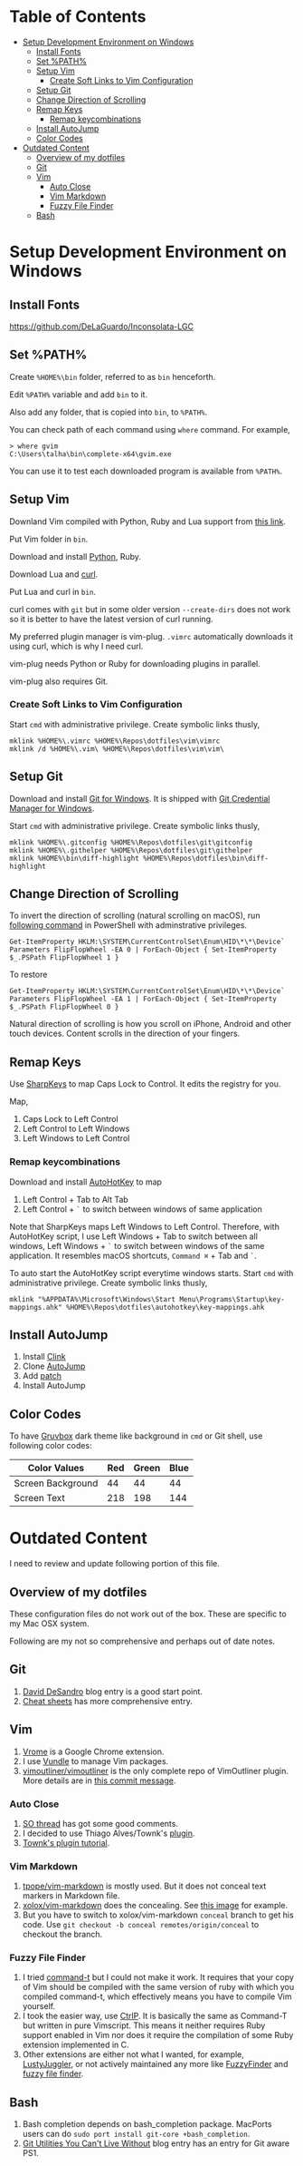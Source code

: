 # Table of Contents

<!-- vim-markdown-toc GFM -->
* [Setup Development Environment on Windows](#setup-development-environment-on-windows)
    * [Install Fonts](#install-fonts)
    * [Set %PATH%](#set-path)
    * [Setup Vim](#setup-vim)
        * [Create Soft Links to Vim Configuration](#create-soft-links-to-vim-configuration)
    * [Setup Git](#setup-git)
    * [Change Direction of Scrolling](#change-direction-of-scrolling)
    * [Remap Keys](#remap-keys)
        * [Remap keycombinations](#remap-keycombinations)
    * [Install AutoJump](#install-autojump)
    * [Color Codes](#color-codes)
* [Outdated Content](#outdated-content)
    * [Overview of my dotfiles](#overview-of-my-dotfiles)
    * [Git](#git)
    * [Vim](#vim)
        * [Auto Close](#auto-close)
        * [Vim Markdown](#vim-markdown)
        * [Fuzzy File Finder](#fuzzy-file-finder)
    * [Bash](#bash)

<!-- vim-markdown-toc -->

# Setup Development Environment on Windows

## Install Fonts

https://github.com/DeLaGuardo/Inconsolata-LGC

## Set %PATH%

Create `%HOME%\bin` folder, referred to as `bin` henceforth.

Edit `%PATH%` variable and add `bin` to it.

Also add any folder, that is copied into `bin`, to `%PATH%`.

You can check path of each command using `where` command. For example,

```
> where gvim
C:\Users\talha\bin\complete-x64\gvim.exe
```

You can use it to test each downloaded program is available from `%PATH%`.

## Setup Vim

Downland Vim compiled with Python, Ruby and Lua support from [this link](https://tuxproject.de/projects/vim/).

Put Vim folder in `bin`.

Download and install [Python](https://www.python.org/downloads/windows/), Ruby.

Download Lua and [curl](https://curl.haxx.se/download.html).

Put Lua and curl in `bin`.

curl comes with `git` but in some older version `--create-dirs` does not work so it is better to have the latest version of curl running.

My preferred plugin manager is vim-plug. `.vimrc` automatically downloads it using curl, which is why I need curl.

vim-plug needs Python or Ruby for downloading plugins in parallel.

vim-plug also requires Git.

### Create Soft Links to Vim Configuration

Start `cmd` with administrative privilege. Create symbolic links thusly,

```
mklink %HOME%\.vimrc %HOME%\Repos\dotfiles\vim\vimrc
mklink /d %HOME%\.vim\ %HOME%\Repos\dotfiles\vim\vim\
```

## Setup Git

Download and install [Git for Windows](https://git-for-windows.github.io/). It is shipped with [Git Credential Manager for Windows](https://github.com/Microsoft/Git-Credential-Manager-for-Windows/).

Start `cmd` with administrative privilege. Create symbolic links thusly,

```
mklink %HOME%\.gitconfig %HOME%\Repos\dotfiles\git\gitconfig
mklink %HOME%\.githelper %HOME%\Repos\dotfiles\git\githelper
mklink %HOME%\bin\diff-highlight %HOME%\Repos\dotfiles\bin\diff-highlight
```

## Change Direction of Scrolling

To invert the direction of scrolling (natural scrolling on macOS), run [following command](http://superuser.com/a/364353/42415) in PowerShell with adminstrative privileges.

```
Get-ItemProperty HKLM:\SYSTEM\CurrentControlSet\Enum\HID\*\*\Device` Parameters FlipFlopWheel -EA 0 | ForEach-Object { Set-ItemProperty $_.PSPath FlipFlopWheel 1 }
```

To restore

```
Get-ItemProperty HKLM:\SYSTEM\CurrentControlSet\Enum\HID\*\*\Device` Parameters FlipFlopWheel -EA 1 | ForEach-Object { Set-ItemProperty $_.PSPath FlipFlopWheel 0 }
```

Natural direction of scrolling is how you scroll on iPhone, Android and other touch devices. Content scrolls in the direction of your fingers.

## Remap Keys

Use [SharpKeys](https://sharpkeys.codeplex.com/) to map Caps Lock to Control. It edits the registry for you.

Map,

1. Caps Lock to Left Control
1. Left Control to Left Windows
1. Left Windows to Left Control

### Remap keycombinations

Download and install [AutoHotKey](https://autohotkey.com/) to map

1. Left Control + Tab to Alt Tab
1. Left Control + `` ` `` to switch between windows of same application

Note that SharpKeys maps Left Windows to Left Control. Therefore, with AutoHotKey script, I use
Left Windows + Tab to switch between all windows, Left Windows + `` ` `` to switch between windows of the same application.
It resembles macOS shortcuts, `Command ⌘` + Tab and `` ` ``.

To auto start the AutoHotKey script everytime windows starts. Start `cmd` with administrative privilege. Create symbolic links thusly,

```
mklink "%APPDATA%\Microsoft\Windows\Start Menu\Programs\Startup\key-mappings.ahk" %HOME%\Repos\dotfiles\autohotkey\key-mappings.ahk
```

## Install AutoJump

1. Install [Clink](https://mridgers.github.io/clink/)
1. Clone [AutoJump](https://github.com/wting/autojump)
1. Add [patch](https://github.com/wting/autojump/issues/436)
1. Install AutoJump

## Color Codes

To have [Gruvbox](https://github.com/morhetz/gruvbox) dark theme like background in `cmd` or Git shell, use following color codes:

|   Color Values    | Red | Green | Blue |
|        ---        | --- |  ---  | ---  |
| Screen Background | 44  |  44   |  44  |
|    Screen Text    | 218 |  198  | 144  |

# Outdated Content

I need to review and update following portion of this file.

Overview of my dotfiles
-----------------------

These configuration files do not work out of the box. These are specific to my Mac OSX system.

Following are my not so comprehensive and perhaps out of date notes.

Git
---

1.  [David DeSandro](http://dropshado.ws/post/7844857440/gitconfig-colors) blog entry is a good start point.
2.  [Cheat sheets](http://cheat.errtheblog.com/s/git) has more comprehensive entry.

Vim
---

1.  [Vrome](https://chrome.google.com/webstore/detail/godjoomfiimiddapohpmfklhgmbfffjj) is a Google Chrome extension.
2.  I use [Vundle](https://github.com/gmarik/vundle) to manage Vim packages.
3.  [vimoutliner/vimoutliner](https://github.com/vimoutliner/vimoutliner) is the only complete repo of VimOutliner plugin. More details are in [this commit message](https://github.com/talha131/dotfiles/commit/42a19d07581087f274c3b461f6908ec5b75af6a7).

### Auto Close

1.  [SO thread](http://stackoverflow.com/q/883437/177116) has got some good comments.
1.  I decided to use Thiago Alves/Townk's [plugin](https://github.com/Townk/vim-autoclose).
1.  [Townk's plugin tutorial](http://www.vim.org/scripts/script.php?script_id=2009).

### Vim Markdown

1.  [tpope/vim-markdown](https://github.com/tpope/vim-markdown) is mostly used. But it does not conceal text markers in Markdown file.
2.  [xolox/vim-markdown](https://github.com/xolox/vim-markdown) does the concealing. See [this image](https://github.com/tpope/vim-markdown/pull/9#issuecomment-3098050) for example.
3.  But you have to switch to xolox/vim-markdown `conceal` branch to get his code. Use `git checkout -b conceal remotes/origin/conceal` to
    checkout the branch.

### Fuzzy File Finder

1.  I tried [command-t](https://wincent.com/products/command-t/) but I could not make it work. It requires that your copy of Vim should be compiled with the same version of ruby with which you compiled command-t, which effectively means you have to compile Vim yourself.
2.  I took the easier way, use [CtrlP](http://kien.github.com/ctrlp.vim/). It is basically the same as Command-T but written in pure Vimscript. This means it neither requires Ruby support enabled in Vim nor does it require the compilation of some Ruby extension implemented in C.
3.  Other extensions are either not what I wanted, for example, [LustyJuggler](http://www.vim.org/scripts/script.php?script_id%3D2050), or not actively maintained any more like [FuzzyFinder](http://www.vim.org/scripts/script.php?script_id%3D1984) and [fuzzy file finder](https://github.com/jamis/fuzzy_file_finder).

Bash
----

1.  Bash completion depends on bash\_completion package. MacPorts users can do `sudo port install git-core +bash_completion`.
2.  [Git Utilities You Can't Live Without](http://blog.bitfluent.com/post/27983389/git-utilities-you-cant-live-without) blog entry has an entry for Git aware PS1.
